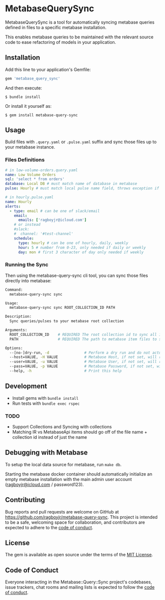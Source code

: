 # MetabaseQuerySync

MetabaseQuerySync is a tool for automatically syncing metabase queries defined in files to a specific metabase installation.

This enables metabase queries to be maintained with the relevant source code to ease refactoring of models in your application.

## Installation

Add this line to your application's Gemfile:

```ruby
gem 'metabase_query_sync'
```

And then execute:

    $ bundle install

Or install it yourself as:

    $ gem install metabase-query-sync

## Usage

Build files with `.query.yaml` or `.pulse.yaml` suffix and sync those files up to your metabase instance.

### Files Definitions

```yaml
# in low-volume-orders.query.yaml
name: Low Volume Orders
sql: 'select * from orders'
database: Local DB # must match name of database in metabase
pulse: Hourly # must match local pulse name field, throws exception if no pulse is found with that name
```

```yaml
# in hourly.pulse.yaml
name: Hourly
alerts:
  - type: email # can be one of slack/email
    email:
      emails: ['ragboyjr@icloud.com']
    # or instead
    #slack:
    #  channel: '#test-channel'
    schedule:
      type: hourly # can be one of hourly, daily, weekly
      hour: 5 # number from 0-23, only needed if daily or weekly
      day: mon # first 3 character of day only needed if weekly
```

### Running the Sync

Then using the metabase-query-sync cli tool, you can sync those files directly into metabase:

```bash
Command:
  metabase-query-sync sync

Usage:
  metabase-query-sync sync ROOT_COLLECTION_ID PATH

Description:
  Sync queries/pulses to your metabase root collection

Arguments:
  ROOT_COLLECTION_ID  	# REQUIRED The root collection id to sync all items under.
  PATH                	# REQUIRED The path to metabase item files to sync from.

Options:
  --[no-]dry-run, -d              	# Perform a dry run and do not actually sync to the metabase instance., default: false
  --host=VALUE, -H VALUE          	# Metabase Host, if not set, will read from env at METABASE_QUERY_SYNC_HOST
  --user=VALUE, -u VALUE          	# Metabase User, if not set, will read from env at METABASE_QUERY_SYNC_USER
  --pass=VALUE, -p VALUE          	# Metabase Password, if not set, will read from env at METABASE_QUERY_SYNC_PASS
  --help, -h                      	# Print this help
```

## Development

- Install gems with `bundle install`
- Run tests with `bundle exec rspec`

### TODO

- Support Collections and Syncing with collections
- Matching IR vs MetabaseApi items should go off of the file name + collection id instead of just the name

## Debugging with Metabase

To setup the local data source for metabase, run `make db`.

Starting the metabase docker container should automatically initialize an empty metabase installation with the main admin user account (ragboyjr@icloud.com / password123).

## Contributing

Bug reports and pull requests are welcome on GitHub at https://github.com/ragboyjr/metabase-query-sync. This project is intended to be a safe, welcoming space for collaboration, and contributors are expected to adhere to the [code of conduct](https://github.com/ragboyjr/metabase-query-sync/blob/master/CODE_OF_CONDUCT.md).

## License

The gem is available as open source under the terms of the [MIT License](https://opensource.org/licenses/MIT).

## Code of Conduct

Everyone interacting in the Metabase::Query::Sync project's codebases, issue trackers, chat rooms and mailing lists is expected to follow the [code of conduct](https://github.com/ragboyjr/metabase-query-sync/blob/master/CODE_OF_CONDUCT.md).
